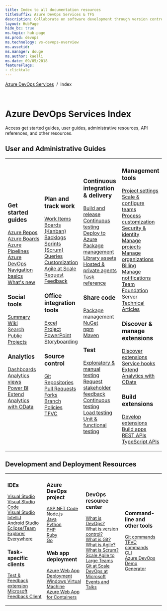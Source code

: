 ```yaml
---
title: Index to all documentation resources 
titleSuffix: Azure DevOps Services & TFS
description: Collaborate on software development through version control, work tracking, and continuous integration and delivery with Azure DevOps Services and Team Foundation Server
layout: HubPage 
hide_bc: true
ms.topic: hub-page
ms.prod: devops 
ms.technology: vs-devops-overview 
ms.assetid:  
ms.manager: douge 
ms.author: kaelli 
ms.date: 09/05/2018
featureFlags:
- clicktale 
---
```


<p><a href="/vsts/index">Azure DevOps Services</a>&nbsp;&nbsp;/&nbsp;&nbsp;Index</p><br/>
<h1>Azure DevOps Services Index</h1>
<p>Access get started guides, user guides, administrative resources, API references, and other resources.</p>
<h2 id="user-guides">User and Administrative Guides</h2>
<table border="0">
<tbody class="noBullet" style="padding-left:0;">
<tr><td width="25%">
                        <h3>Get started guides</h3>
                            <p><a href="/vsts/repos/get-started/index">Azure Repos</a><br/>
                            <a href="/vsts/boards/get-started/index">Azure Boards</a><br/>
                            <a href="/vsts/pipelines/get-started/pipelines-get-started">Azure Pipelines</a><br/>
                            <a href="/vsts/user-guide/index">Azure DevOps</a><br/>
                            <a href="/vsts/project/navigation/preview-features">Navigation basics</a><br/>
                            <a href="/vsts/release-notes/index">What's new</a></p>
                        <h3>Social tools</h3>
                            <p><a href="/vsts/project/wiki/project-vision-status">Summary</a><br/>
                            <a href="/vsts/project/wiki/index">Wiki</a><br/>
                            <a href="/vsts/project/search/index">Search</a><br/>
                            <a href="/vsts/organizations/public/index">Public Projects</a></p>
                        <h3>Analytics</h3>
                            <p><a href="/vsts/report/dashboards/index">Dashboards</a><br/>
                            <a href="/vsts/report/analytics/index">Analytics views</a><br/>
                            <a href="/vsts/report/powerbi/index">Power BI</a><br/>
                            <a href="/vsts/report/extend-analytics/index">Extend Analytics with OData</a></p>
</td>
<td width="25%">
                        <h3>Plan and track work</h3>
                            <p><a href="/vsts/boards/work-items/index">Work Items</a><br/>
                            <a href="/vsts/boards/boards/index">Boards (Kanban)</a><br/>
                            <a href="/vsts/boards/backlogs/index">Backlogs</a><br/>
                            <a href="/vsts/boards/sprints/index">Sprints (Scrum)</a><br/>
                            <a href="/vsts/boards/queries/index">Queries</a><br/>
                            <a href="/vsts/organizations/settings/work/inheritance-process-model">Customization</a><br/>
                            <a href="/vsts/boards/plans/index">Agile at Scale</a><br/>
                            <a href="/vsts/project/feedback/index">Request Feedback</a></p>
                        <h3>Office integration tools</h3>
                            <p><a href="/vsts/boards/backlogs/office/bulk-add-modify-work-items-excel">Excel</a><br/>
                            <a href="/vsts/boards/backlogs/office/create-your-backlog-tasks-using-project">Project</a><br/>
                            <a href="/vsts/boards/backlogs/office/storyboard-your-ideas-using-powerpoint">PowerPoint Storyboarding</a></p>
                       <h3>Source control</h3>
                            <p><a href="/vsts/repos/git/index">Git Repositories</a><br/>
                            <a href="/vsts/repos/git/pullrequest">Pull Requests</a><br/>
                            <a href="/vsts/repos/git/concepts/forks">Forks</a><br/>
                            <a href="/vsts/repos/git/branch-policies">Branch Policies</a><br/>
                            <a href="/vsts/repos/tfvc/index">TFVC</a></p>
                        </ul>
</td>
<td width="25%">
                        <h3>Continuous integration & delivery</h3>
                            <p><a href="/vsts/pipelines/index">Build and release</a><br/>
                            <a href="/vsts/pipelines/test/getting-started-with-continuous-testing">Continuous testing</a><br/>
                            <a href="/vsts/deploy-azure/index">Deploy to Azure</a><br/>
                            <a href="/vsts/package/index">Package management</a><br/>
                            <a href="/vsts/pipelines/library/index">Library assets</a><br/>
                            <a href="/vsts/pipelines/agents/agents">Hosted &amp; private agents</a><br/>
                            <a href="/vsts/pipelines/tasks">Task reference</a></p>
                        <h3>Share code</h3>
                            <p><a href="/vsts/package/overview">Package management</a><br/>
                            <a href="/vsts/package/get-started-nuget">NuGet</a><br/>
                            <a href="/vsts/package/get-started-npm">npm</a><br/>
                            <a href="/vsts/package/get-started-maven">Maven</a></p>
                        <h3>Test</h3>
                            <p><a href="/vsts/test/index">Exploratory & manual testing</a><br/>
                            <a href="/vsts/project/feedback/index">Request stakeholder feedback</a><br/>
                            <a href="/vsts/pipelines/test/getting-started-with-continuous-testing">Continuous testing</a><br/>
                            <a href="/vsts/test/load-test/index">Load testing</a><br/>
                            <a href="https://docs.microsoft.com/en-us/visualstudio/test/unit-test-your-code">Unit & functional testing</a></p>
</td>
<td width="25%">
                        <h3>Management tools</h3>
                            <p><a href="/vsts/organizations/settings/index">Project settings</a><br/>
                            <a href="/vsts/organizations/settings/about-teams-and-settings">Scale &amp; configure teams</a><br/>
                            <a href="/vsts/organizations/settings/work/inheritance-process-model">Process customization</a><br/>
                            <a href="/vsts/organizations/security/index">Security &amp; identity</a><br/>
                            <a href="/vsts/organizations/settings/index">Manage projects</a><br/>
                            <a href="/vsts/organizations/accounts/index">Manage organizations</a><br/>
                            <a href="/vsts/billing/index">Billing</a><br/>
                            <a href="/vsts/notifications/index">Manage notifications</a><br/>
                            <a href="/tfs/server/index">Team Foundation Server</a><br/>
                            <a href="/vsts/articles">Technical Articles</a></p>
                        <h3>Discover & manage extensions</h3>
                            <p><a href="/vsts/marketplace/overview">Discover extensions</a><br/>
                            <a href="/vsts/service-hooks/index">Service hooks</a><br/>
                            <a href="/vsts/report/extend-analytics/index">Extend Analytics with OData</a></p>
                        <h3>Build extensions</h3>
                            <p><a href="/vsts/extend/index">Develop extensions</a><br/>
                            <a href="/vsts/integrate/index">Build apps</a><br/>
                            <a href="https://docs.microsoft.com/en-us/rest/api/vsts/">REST APIs</a><br/>
                            <a href="https://www.visualstudio.com/docs/integrate/extensions/reference/client/core-sdk">TypeScript APIs</a></p>
                        </ul>
</td>
</tr>
</tbody>
</table>
<h2 id="deploy">Development and Deployment Resources</h2>
<table border="0">
<tbody class="noBullet" style="padding-left:0;font-size:.9rem;">
<tr>
<td width="25%">
                        <h3>IDEs</h3>
                            <p><a href="/visualstudio">Visual Studio</a><br/>
                            <a href="/vsts/java/vscode-extension">Visual Studio Code</a><br/>
                            <a href="/vsts/java/index">Visual Studio</a><br/>
                            <a href="/vsts/java/download-intellij-plug-in">IntelliJ</a><br/>
                            <a href="/vsts/java/download-android-studio-plug-in">Android Studio</a><br/>
                            <a href="/vsts/java/download-eclipse-plug-in">Eclipse/Team Explorer Everywhere</a></p> 
                        <h3>Task-specific clients</h3>
                            <p><a href="/vsts/test/provide-stakeholder-feedback">Test & Feedback extension</a><br/>
                            <a href="/vsts/project/feedback/give-feedback">Microsoft Feedback Client</a></p> 
</td>
<td width="25%">
                        <h3>Azure DevOps project</h3>
                            <p><a href="/azure/devops-project/azure-devops-project-aspnet-core">ASP.NET Code</a><br/>
                            <a href="/azure/devops-project/azure-devops-project-nodejs">Node.js</a><br/>
                            <a href="/azure/devops-project/azure-devops-project-java">Java</a><br/>
                            <a href="/azure/devops-project/azure-devops-project-python">Python</a><br/> 
                            <a href="/azure/devops-project/azure-devops-project-php">PHP</a><br/>
                            <a href="/azure/devops-project/azure-devops-project-ruby">Ruby</a><br/>
                            <a href="/azure/devops-project/azure-devops-project-go">Go</a></p> 
                        <h3>Web app deployment</h3>
                            <p><a href="/vsts/pipelines/targets/webapp">Azure Web App Deployment</a><br/>
                            <a href="/vsts/pipelines/apps/cd/deploy-webdeploy-iis-deploygroups">Windows Virtual Machine</a><br/>
                            <a href="/vsts/pipelines/apps/cd/deploy-docker-webapp">Azure Web App for Containers</a></p> </td>
<td width="25%">
<h3 id="devops-center">DevOps resource center</h3>
                            <p><a href="/azure/devops/learn/what-is-devops">What is DevOps?</a><br/>
                            <a href="/azure/devops/learn/git/what-is-version-control">What is version control?</a><br/>
                            <a href="/azure/devops/learn/git/what-is-git">What is Git?</a><br/>
                            <a href="/azure/devops/learn/agile/what-is-agile">What is Agile?</a><br/>
                            <a href="/azure/devops/learn/agile/what-is-scrum">What is Scrum?</a><br/>
                            <a href="/azure/devops/learn/agile/scale-agile-large-teams">Scale Agile to Large Teams</a><br/>
                            <a href="//azure/devops/learn/git/git-at-scale">Git at Scale</a><br/>
                            <a href="/azure/devops/learn/devops-at-microsoft/">DevOps at Microsoft</a><br/>
                            <a href="/azure/devops/learn/events-and-talks/">Events and Talks</a></p>
</td>
<td width="25%">
                        <h3>Command-line and other tools</h3>
                            <p><a href="/vsts/repos/git/command-prompt">Git commands</a><br/>
                            <a href="/vsts/repos/tfvc/use-team-foundation-version-control-commands">TFVC commands</a><br/>
                            <a href="https://docs.microsoft.com/en-us/cli/vsts/overview">CLI</a><br/> 
                            <a href="/vsts/demo-gen">Azure DevOps Demo Generator</a></p>
</td>
</tr>
</tbody>
</table>


